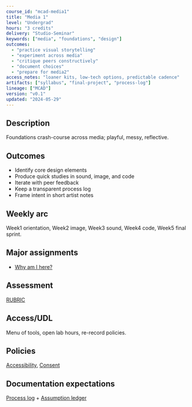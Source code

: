 ```yaml
---
course_id: "mcad-media1"
title: "Media 1"
level: "Undergrad"
hours: "3 credits"
delivery: "Studio-Seminar"
keywords: ["media", "foundations", "design"]
outcomes:
  - "practice visual storytelling"
  - "experiment across media"
  - "critique peers constructively"
  - "document choices"
  - "prepare for media2"
access_notes: "loaner kits, low-tech options, predictable cadence"
artifacts: ["syllabus", "final-project", "process-log"]
lineage: ["MCAD"]
version: "v0.1"
updated: "2024-05-29"
---
```


## Description
Foundations crash-course across media; playful, messy, reflective.

## Outcomes
- Identify core design elements
- Produce quick studies in sound, image, and code
- Iterate with peer feedback
- Keep a transparent process log
- Frame intent in short artist notes

## Weekly arc
Week1 orientation, Week2 image, Week3 sound, Week4 code, Week5 final sprint.

## Major assignments
- [Why am I here?](finals/why-am-i-here.md)

## Assessment
[RUBRIC](assessment/rubric.md)

## Access/UDL
Menu of tools, open lab hours, re-record policies.

## Policies
[Accessibility](../shared/policies/accessibility-udl.md), [Consent](../shared/policies/consent-and-imaging.md)

## Documentation expectations
[Process log](../shared/templates/process-log.md) + [Assumption ledger](../shared/templates/assumption-ledger.md)
